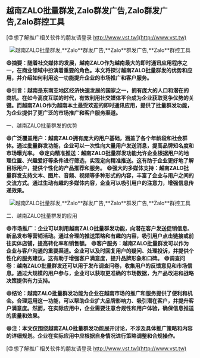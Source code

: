 ## **越南ZALO批量群发,**Zalo**群发广告,**Zalo**群发广告,**Zalo**群控工具**

[😍想了解推广相关软件的朋友请登录 http://www.vst.tw](http://www.vst.tw)

 <center><img src="https://vst.tw/MP4/tuiguang/png/6.png" alt="越南ZALO批量群发,**Zalo**群发广告,**Zalo**群发广告,**Zalo**群控工具"></center>

**😄摘要：随着社交媒体的发展，越南ZALO作为越南最大的即时通讯应用程序之一，在商业领域中扮演着重要的角色。本文将探讨越南ZALO批量群发的优势和应用，并介绍如何利用这一功能提升企业的市场推广和客户服务。**

**😄引言：越南是东南亚地区经济快速发展的国家之一，拥有庞大的人口和潜在的商机。在如今高度互联的时代，有效利用社交媒体平台成为企业获取竞争优势的关键。而越南ZALO作为越南本土最受欢迎的即时通讯应用，提供了批量群发功能，为企业提供了更广泛的市场推广和客户服务渠道。**

一、越南ZALO批量群发的优势

**😄广泛覆盖用户：越南ZALO拥有庞大的用户基础，涵盖了各个年龄段和社会群体。通过批量群发功能，企业可以一次性向大量用户发送消息，提高品牌知名度和市场曝光率。**
**😄定向精准推送：越南ZALO批量群发功能允许企业根据用户的地理位置、兴趣爱好等条件进行筛选，实现定向精准推送。这有助于企业更好地了解目标用户，提供个性化的产品推荐和服务。**
**😄强大的多媒体支持：越南ZALO批量群发支持文本、图片、音频、视频等多种形式的内容，丰富了企业与用户之间的交流方式。通过生动有趣的多媒体内容，企业可以吸引用户的注意力，增强信息传递效果。**

 <center><img src="https://vst.tw/MP4/tuiguang/png/2.png" alt="越南ZALO批量群发,**Zalo**群发广告,**Zalo**群发广告,**Zalo**群控工具"></center>

二、越南ZALO批量群发的应用

**😄市场推广：企业可以利用越南ZALO批量群发功能，向潜在客户发送促销信息、新品发布等营销活动。通过合理的推送策略和有趣的内容，吸引用户点击链接或前往实体店铺，提高转化率和销售额。**
**😄客户服务：越南ZALO批量群发可以作为企业与客户沟通的重要渠道。企业可以及时回复用户的疑问、处理投诉，并提供个性化的服务建议。这有助于增强客户满意度，提升品牌形象和口碑。**
**😄调查问卷：越南ZALO批量群发还可以用于发布调查问卷，收集用户的反馈意见和市场信息。通过大规模的用户参与，企业可以获取更准确的市场数据，为产品改进和战略决策提供有力支持。**

**😄结论：越南ZALO批量群发功能为企业在越南市场的推广和服务提供了便利和机会。合理运用这一功能，可以帮助企业扩大品牌影响力、吸引潜在客户，并提升客户满意度。然而，在实际应用中，企业需要注意合规性和用户体验，确保信息推送的质量和效果。**

**😄注：本文仅围绕越南ZALO批量群发功能展开讨论，不涉及具体推广策略和内容的详细规划。企业在实际应用中应根据自身情况进行策略调整和合规操作。**

[😍想了解推广相关软件的朋友请登录 http://www.vst.tw](http://www.vst.tw)



